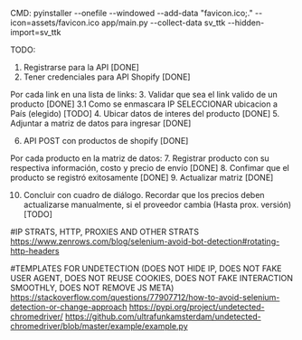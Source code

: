 CMD:
pyinstaller --onefile --windowed --add-data "favicon.ico;." --icon=assets/favicon.ico app/main.py --collect-data sv_ttk --hidden-import=sv_ttk

TODO:
1. Registrarse para la API [DONE]
2. Tener credenciales para API Shopify [DONE]

Por cada link en una lista de links:
3. Validar que sea el link valido de un producto [DONE]
3.1 Como se enmascara IP SELECCIONAR ubicacion a País (elegido) [TODO]
4. Ubicar datos de interes del producto [DONE]
5. Adjuntar a matriz de datos para ingresar [DONE]

6. API POST con productos de shopify [DONE]

Por cada producto en la matriz de datos:
7. Registrar producto con su respectiva información, costo y precio de envío [DONE]
8. Confimar que el producto se registró exitosamente [DONE]
9. Actualizar matriz [DONE]

10. Concluir con cuadro de diálogo. Recordar que los precios deben actualizarse manualmente,
si el proveedor cambia (Hasta prox. versión) [TODO]



#IP STRATS, HTTP, PROXIES AND OTHER STRATS
https://www.zenrows.com/blog/selenium-avoid-bot-detection#rotating-http-headers

#TEMPLATES FOR UNDETECTION (DOES NOT HIDE IP, DOES NOT FAKE USER AGENT, DOES NOT REUSE COOKIES, DOES NOT FAKE INTERACTION SMOOTHLY, DOES NOT REMOVE JS META)
https://stackoverflow.com/questions/77907712/how-to-avoid-selenium-detection-or-change-approach
https://pypi.org/project/undetected-chromedriver/
https://github.com/ultrafunkamsterdam/undetected-chromedriver/blob/master/example/example.py